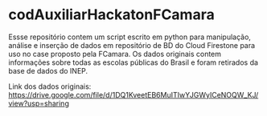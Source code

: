 # codAuxiliarHackatonFCamara

Essse repositório contem um script escrito em python para manipulação, análise e inserção de dados em repositório de BD do Cloud Firestone para uso no case proposto pela FCamara.
Os dados originais contem informações sobre todas as escolas públicas do Brasil e foram retirados da base de dados do INEP.

Link dos dados originais:
https://drive.google.com/file/d/1DQ1KveetEB6MuITIwYJGWyICeNOQW_KJ/view?usp=sharing
